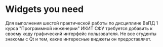# Widgets you need

Для выполнения шестой практической работы по дисциплине ВвПД 1 курса "Программной инженерии" ИКИТ СФУ требуется добавить к своему коду графический интерфейс пользователя. Не все студенты знакомы с Qt и тем, какие интересные виджеты он предоставляет. 